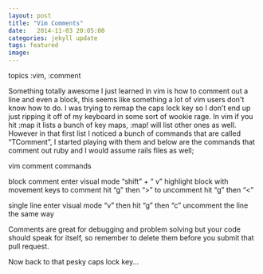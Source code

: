 ```yaml
---
layout: post
title: "Vim Comments"
date:   2014-11-03 20:05:00
categories: jekyll update
tags: featured
image:
---
```


topics :vim, :comment

Something totally awesome I just learned in vim is how to comment out a line and even a block, this seems like something a lot of vim users don't know how to do. I was trying to remap the caps lock key so I don’t end up just ripping it off of my keyboard in some sort of wookie rage. In vim if you hit :map it lists a bunch of key maps, :map! will list other ones as well. However in that first list I noticed a bunch of commands that are called “TComment”, I started playing with them and below are the commands that comment out ruby and I would assume rails files as well;

vim comment commands 

block comment 
enter visual mode    “shift” + “ v”
highlight block with movement keys 
to comment hit “g” then “>”
to uncomment hit “g” then “<”

single line 
enter visual mode “v”
then hit “g” then “c” 
uncomment the line the same way

Comments are great for debugging and problem solving but your code should speak for itself, so remember to delete them before you submit that pull request. 

Now back to that pesky caps lock key...
